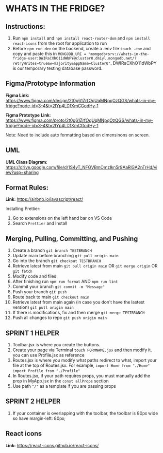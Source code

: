# WHATS IN THE FRIDGE?

## Instructions:

1. Run `npm install` and `npm install react-router-dom` and `npm install react-icons` from the root for application to run
2. Before `npm run dev` on the backend, create a .env file `touch .env` and copy and paste this in `MONGODB_URI = "mongodb+srv://whats-in-the-fridge-user:DWIRaCXhO11dWbPY@cluster0.dmiyl.mongodb.net/?retryWrites=true&w=majority&appName=Cluster0"`. DWIRaCXhO11dWbPY is our temporary testing database password.

## Figma/Prototype Information

**Figma Link:** https://www.figma.com/design/2t0g61ZrfOgUqMNpqOzQGS/whats-in-my-fridge?node-id=3-4&t=2IYp4LDfXmCGodHy-1

**Figma Prototype Link:** https://www.figma.com/proto/2t0g61ZrfOgUqMNpqOzQGS/whats-in-my-fridge?node-id=3-4&t=2IYp4LDfXmCGodHy-1

Note: Need to include auto formatting based on dimensinons on screen.

## UML

**UML Class Diagram:** https://drive.google.com/file/d/1S4yT_NFGVBmOmzIkn5r9AaRlGA2nTrHd/view?usp=sharing

## Format Rules:

**Link:** https://airbnb.io/javascript/react/

Installing Prettier:

1. Go to extensions on the left hand bar on VS Code
2. Search `Prettier` and Install

## Merging, Pulling, Committing, and Pushing

1. Create a branch `git branch TESTBRANCH`
2. Update main before branching `git pull origin main`
3. Go into the branch `git checkout TESTBRANCH`
4. Retrieve latest from main `git pull origin main` OR `git merge origin` OR `git fetch`
5. Modify code and files
6. After finishing run `npm run format` AND `npm run lint`
7. Commit your branch `git commit -m "Message"`
8. Push your branch `git push`
9. Route back to main `git checkout main`
10. Retrieve latest from main again (in case you don't have the lastest version) `git pull origin main`
11. If there is modifications, fix and then merge `git merge TESTBRANCH`
12. Push all changes to repo `git push origin main`

## SPRINT 1 HELPER

1. Toolbar.jsx is where you create the buttons.
2. Create your page via Terminal `touch FORMNAME.jsx` and then modify it, you can use Profile.jsx as reference
3. Routes.jsx is where you modify what paths redirect to what, import your file at the top of Routes.jsx. For example, `import Home from "./Home"` `import Profile from "./Profile"`
4. In Routes.jsx, if your path requires props, you must manually add the prop in MyApp.jsx in the `const allProps` section
5. Use path `"/"` as a template if you are passing props

## SPRINT 2 HELPER

1. If your container is overlapping with the toolbar, the toolbar is 80px wide so have margin-left: 80px;

## React icons

**Link:** https://react-icons.github.io/react-icons/

